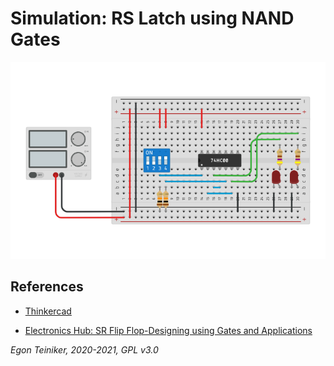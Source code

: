 # Simulation: RS Latch using NAND Gates


![RS Latch](rs-latch.png)


## References
* [Thinkercad](https://www.tinkercad.com/things/jCPAfEFIv5M)

* [Electronics Hub: SR Flip Flop-Designing using Gates and Applications](https://www.electronicshub.org/sr-flip-flop-design-with-nor-and-nand-logic-gates/)


*Egon Teiniker, 2020-2021, GPL v3.0* 
